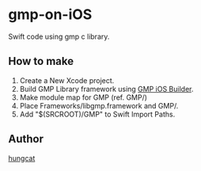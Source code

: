 # gmp-on-iOS
Swift code using gmp c library.

## How to make

1. Create a New Xcode project.
2. Build GMP Library framework using [GMP iOS Builder](https://github.com/NeoTeo/gmp-ios-builder).
3. Make module map for GMP (ref. GMP/)
4. Place Frameworks/libgmp.framework and GMP/.
5. Add "$(SRCROOT)/GMP" to Swift Import Paths.

## Author

[hungcat](https://github.com/hungcat)
